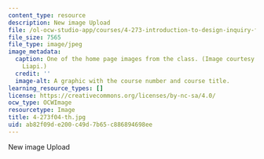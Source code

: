 ```yaml
---
content_type: resource
description: New image Upload
file: /ol-ocw-studio-app/courses/4-273-introduction-to-design-inquiry-fall-2004/ab82f09de200c49d7b65c886894698ee_4-273f04-th.jpg
file_size: 7565
file_type: image/jpeg
image_metadata:
  caption: One of the home page images from the class. (Image courtesy of Marianthi
    Liapi.)
  credit: ''
  image-alt: A graphic with the course number and course title.
learning_resource_types: []
license: https://creativecommons.org/licenses/by-nc-sa/4.0/
ocw_type: OCWImage
resourcetype: Image
title: 4-273f04-th.jpg
uid: ab82f09d-e200-c49d-7b65-c886894698ee
---
```

New image Upload